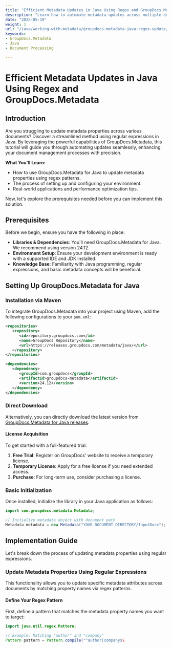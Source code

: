 ```yaml
---
title: "Efficient Metadata Updates in Java Using Regex and GroupDocs.Metadata"
description: "Learn how to automate metadata updates across multiple documents using GroupDocs.Metadata for Java with regex. Streamline your document management efficiently."
date: "2025-05-19"
weight: 1
url: "/java/working-with-metadata/groupdocs-metadata-java-regex-update/"
keywords:
- GroupDocs.Metadata
- Java
- Document Processing

---
```



# Efficient Metadata Updates in Java Using Regex and GroupDocs.Metadata

## Introduction

Are you struggling to update metadata properties across various documents? Discover a streamlined method using regular expressions in Java. By leveraging the powerful capabilities of GroupDocs.Metadata, this tutorial will guide you through automating updates seamlessly, enhancing your document management processes with precision.

**What You'll Learn:**
- How to use GroupDocs.Metadata for Java to update metadata properties using regex patterns.
- The process of setting up and configuring your environment.
- Real-world applications and performance optimization tips.

Now, let's explore the prerequisites needed before you can implement this solution.

## Prerequisites

Before we begin, ensure you have the following in place:

- **Libraries & Dependencies**: You'll need GroupDocs.Metadata for Java. We recommend using version 24.12.
- **Environment Setup**: Ensure your development environment is ready with a supported IDE and JDK installed.
- **Knowledge Base**: Familiarity with Java programming, regular expressions, and basic metadata concepts will be beneficial.

## Setting Up GroupDocs.Metadata for Java

### Installation via Maven

To integrate GroupDocs.Metadata into your project using Maven, add the following configurations to your `pom.xml`:

```xml
<repositories>
   <repository>
      <id>repository.groupdocs.com</id>
      <name>GroupDocs Repository</name>
      <url>https://releases.groupdocs.com/metadata/java/</url>
   </repository>
</repositories>

<dependencies>
   <dependency>
      <groupId>com.groupdocs</groupId>
      <artifactId>groupdocs-metadata</artifactId>
      <version>24.12</version>
   </dependency>
</dependencies>
```

### Direct Download

Alternatively, you can directly download the latest version from [GroupDocs.Metadata for Java releases](https://releases.groupdocs.com/metadata/java/).

#### License Acquisition
To get started with a full-featured trial:
1. **Free Trial**: Register on GroupDocs' website to receive a temporary license.
2. **Temporary License**: Apply for a free license if you need extended access.
3. **Purchase**: For long-term use, consider purchasing a license.

### Basic Initialization

Once installed, initialize the library in your Java application as follows:

```java
import com.groupdocs.metadata.Metadata;

// Initialize metadata object with document path
Metadata metadata = new Metadata("YOUR_DOCUMENT_DIRECTORY/InputDocx");
```

## Implementation Guide

Let's break down the process of updating metadata properties using regular expressions.

### Update Metadata Properties Using Regular Expressions

This functionality allows you to update specific metadata attributes across documents by matching property names via regex patterns.

#### Define Your Regex Pattern

First, define a pattern that matches the metadata property names you want to target:

```java
import java.util.regex.Pattern;

// Example: Matching "author" and "company"
Pattern pattern = Pattern.compile("^author|company$\
